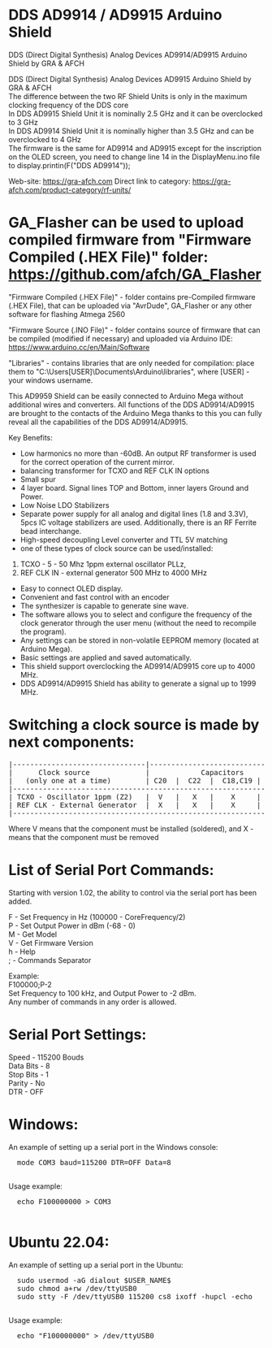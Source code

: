# DDS AD9914 / AD9915 Arduino Shield
DDS (Direct Digital Synthesis) Analog Devices AD9914/AD9915 Arduino Shield by GRA &amp; AFCH

DDS (Direct Digital Synthesis) Analog Devices AD9915 Arduino Shield by GRA &amp; AFCH <br/>
The difference between the two RF Shield Units is only in the maximum clocking frequency of the DDS core <br/>
In DDS AD9915 Shield Unit it is nominally 2.5 GHz and it can be overclocked to 3 GHz <br/>
In DDS AD9914 Shield Unit it is nominally higher than 3.5 GHz and can be overclocked to 4 GHz <br/>
The firmware is the same for AD9914 and AD9915 except for the inscription on the OLED screen, you need to change line 14 in the DisplayMenu.ino file to display.printin(F("DDS AD9914")); <br/>

Web-site: https://gra-afch.com
Direct link to category:  https://gra-afch.com/product-category/rf-units/

# GA_Flasher can be used to upload compiled firmware from "Firmware Compiled (.HEX File)" folder: https://github.com/afch/GA_Flasher

"Firmware Compiled (.HEX File)" - folder contains pre-Compiled firmware (.HEX File), that can be uploaded via "AvrDude", GA_Flasher or any other software for flashing Atmega 2560

"Firmware Source (.INO File)" - folder contains source of firmware that can be compiled (modified if necessary) and uploaded via Arduino IDE: https://www.arduino.cc/en/Main/Software

"Libraries" - contains libraries that are only needed for compilation: place them to "C:\Users\[USER]\Documents\Arduino\libraries", where [USER] - your windows username.

This AD9959 Shield can be easily connected to Arduino Mega without additional wires and converters. All functions of the DDS AD9914/AD9915 are brought to the contacts of the Arduino Mega thanks to this you can fully reveal all the capabilities of the DDS AD9914/AD9915.

Key Benefits:

* Low harmonics no more than -60dB. An output RF transformer is used for the correct operation of the current mirror.
* balancing transformer for TCXO and REF CLK IN options
* Small spur
* 4 layer board. Signal lines TOP and Bottom, inner layers Ground and Power.
* Low Noise LDO Stabilizers
* Separate power supply for all analog and digital lines (1.8 and 3.3V), 5pcs IC voltage stabilizers are used. Additionally, there is an RF Ferrite bead interchange.
* High-speed decoupling Level converter and TTL 5V matching
* one of these types of clock source can be used/installed:

1. TCXO - 5 - 50 Mhz 1ppm external oscillator PLLz,
2. REF CLK IN - external generator 500 MHz to 4000 MHz


* Easy to connect OLED display.
* Convenient and fast control with an encoder
* The synthesizer is capable to generate sine wave.
* The software allows you to select and configure the frequency of the clock generator through the user menu (without the need to recompile the program).
* Any settings can be stored in non-volatile EEPROM memory (located at Arduino Mega).
* Basic settings are applied and saved automatically.
* This shield support overclocking the AD9914/AD9915 core up to 4000 MHz.
* DDS AD9914/AD9915 Shield has ability to generate a signal up to 1999 MHz.

# Switching a clock source is made by next components:
<pre>
|-------------------------------|-----------------------------------|-----------------|
|      Clock source             |            Capacitors             |    Resistors    |
|   (only one at a time)        | C20  |  C22  |  C18,C19 | C14,C17 |  XTAL | REF_CLK |
|-------------------------------------------------------------------------------------|
| TCXO - Oscillator 1ppm (Z2)   |  V   |   X   |    X     |    V    |   X   |    V    |
| REF CLK - External Generator  |  X   |   X   |    X     |    V    |   X   |    V    |
|-------------------------------------------------------------------------------------|
</pre>

Where V means that the component must be installed (soldered), and X - means that the component must be removed

# List of Serial Port Commands:
Starting with version 1.02, the ability to control via the serial port has been added.

  F - Set Frequency in Hz (100000 - CoreFrequency/2)  
  P - Set Output Power in dBm (-68 - 0)  
  M - Get Model  
  V - Get Firmware Version  
  h - Help  
  ; - Commands Separator  
          
Example:  
  F100000;P-2  
Set Frequency to 100 kHz, and Output Power to -2 dBm.  
Any number of commands in any order is allowed.  

# Serial Port Settings:

  Speed - 115200 Bouds  
  Data Bits - 8  
  Stop Bits - 1  
  Parity - No  
  DTR - OFF  
# Windows:

An example of setting up a serial port in the Windows console:
  <pre>
  mode COM3 baud=115200 DTR=OFF Data=8
  </pre>
  
Usage example:
  <pre>
  echo F100000000 > COM3
  </pre>
# Ubuntu 22.04:

An example of setting up a serial port in the Ubuntu:
  <pre>
  sudo usermod -aG dialout $USER_NAME$
  sudo chmod a+rw /dev/ttyUSB0
  sudo stty -F /dev/ttyUSB0 115200 cs8 ixoff -hupcl -echo
  </pre>
  
Usage example:
  <pre>
  echo "F100000000" > /dev/ttyUSB0
  </pre>

